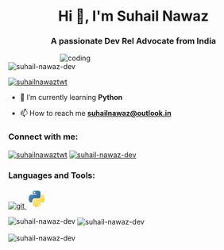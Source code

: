<h1 align="center">Hi 👋, I'm Suhail Nawaz</h1>
<h3 align="center">A passionate Dev Rel Advocate from India</h3>

<img align="right" alt="coding" width="400" src="https://user-images.githubusercontent.com/55389276/140866485-8fb1c876-9a8f-4d6a-98dc-08c4981eaf70.gif">

<p align="left"> <img src="https://komarev.com/ghpvc/?username=suhail-nawaz-dev&label=Profile%20views&color=0e75b6&style=flat" alt="suhail-nawaz-dev" /> </p>

<p align="left"> <a href="https://twitter.com/suhailnawaztwt" target="blank"><img src="https://img.shields.io/twitter/follow/suhailnawaztwt?logo=twitter&style=for-the-badge" alt="suhailnawaztwt" /></a> </p>

- 🌱 I’m currently learning **Python**

- 📫 How to reach me **suhailnawaz@outlook.in**

<h3 align="left">Connect with me:</h3>
<p align="left">
<a href="https://twitter.com/suhailnawaztwt" target="blank"><img align="center" src="https://raw.githubusercontent.com/rahuldkjain/github-profile-readme-generator/master/src/images/icons/Social/twitter.svg" alt="suhailnawaztwt" height="30" width="40" /></a>
<a href="https://linkedin.com/in/suhail-nawaz-dev" target="blank"><img align="center" src="https://raw.githubusercontent.com/rahuldkjain/github-profile-readme-generator/master/src/images/icons/Social/linked-in-alt.svg" alt="suhail-nawaz-dev" height="30" width="40" /></a>
</p>

<h3 align="left">Languages and Tools:</h3>
<p align="left"> <a href="https://git-scm.com/" target="_blank" rel="noreferrer"> <img src="https://www.vectorlogo.zone/logos/git-scm/git-scm-icon.svg" alt="git" width="40" height="40"/> </a> <a href="https://www.python.org" target="_blank" rel="noreferrer"> <img src="https://raw.githubusercontent.com/devicons/devicon/master/icons/python/python-original.svg" alt="python" width="40" height="40"/> </a> </p>

<p><img align="left" src="https://github-readme-stats.vercel.app/api/top-langs?username=suhail-nawaz-dev&show_icons=true&locale=en&layout=compact" alt="suhail-nawaz-dev" /></p>

<p>&nbsp;<img align="center" src="https://github-readme-stats.vercel.app/api?username=suhail-nawaz-dev&show_icons=true&locale=en" alt="suhail-nawaz-dev" /></p>

<p><img align="center" src="https://github-readme-streak-stats.herokuapp.com/?user=suhail-nawaz-dev&" alt="suhail-nawaz-dev" /></p>

